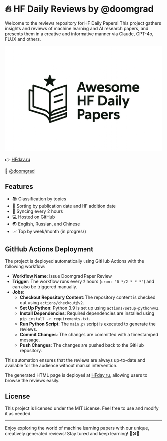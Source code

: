 # 🔥 HF Daily Reviews by @doomgrad

Welcome to the reviews repository for HF Daily Papers! This project gathers insights and reviews of machine learning and AI research papers, and presents them in a creative and informative manner via Claude, GPT-4o, FLUX and others.

<img src="img/gen_image.png" alt="Top Papers Logo" width="640px" />

👉 [HFday.ru](https://hfday.ru)

🔺 [@doomgrad](https://t.me/doomgrad)

## Features

- 📚 Classification by topics
- 📅 Sorting by publication date and HF addition date
- 🔄 Syncing every 2 hours
- 💻 Hosted on GitHub
- 🌏 English, Russian, and Chinese
- 📈 Top by week/month (in progress)

## GitHub Actions Deployment

The project is deployed automatically using GitHub Actions with the following workflow:

- **Workflow Name**: Issue Doomgrad Paper Review
- **Trigger**: The workflow runs every 2 hours (`cron: "0 */2 * * *"`) and can also be triggered manually.
- **Jobs**:
  - **Checkout Repository Content**: The repository content is checked out using `actions/checkout@v2`.
  - **Set Up Python**: Python 3.9 is set up using `actions/setup-python@v2`.
  - **Install Dependencies**: Required dependencies are installed using `pip install -r requirements.txt`.
  - **Run Python Script**: The `main.py` script is executed to generate the reviews.
  - **Commit Changes**: The changes are committed with a timestamped message.
  - **Push Changes**: The changes are pushed back to the GitHub repository.

This automation ensures that the reviews are always up-to-date and available for the audience without manual intervention.

The generated HTML page is deployed at [HFday.ru](https://hfday.ru), allowing users to browse the reviews easily.

## License

This project is licensed under the MIT License. Feel free to use and modify it as needed.

---
Enjoy exploring the world of machine learning papers with our unique, creatively generated reviews! Stay tuned and keep learning! 💾🛠️🧠
